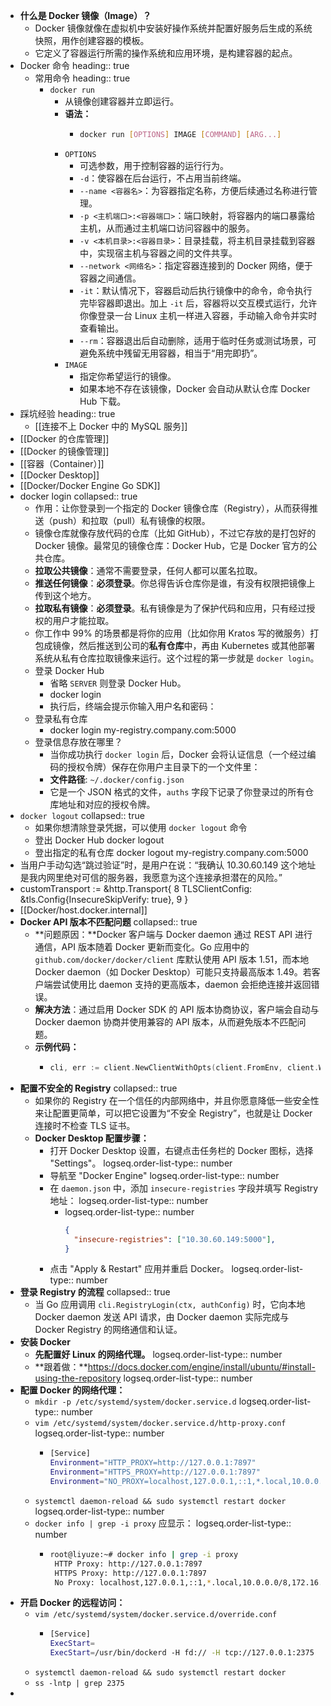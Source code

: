 - **什么是 Docker 镜像（Image）？**
	- Docker 镜像就像在虚拟机中安装好操作系统并配置好服务后生成的系统快照，用作创建容器的模板。
	- 它定义了容器运行所需的操作系统和应用环境，是构建容器的起点。
- Docker 命令
  heading:: true
	- 常用命令
	  heading:: true
		- `docker run`
			- 从镜像创建容器并立即运行。
			- **语法：**
				- ```bash
				  docker run [OPTIONS] IMAGE [COMMAND] [ARG...]
				  ```
			- `OPTIONS`
				- 可选参数，用于控制容器的运行行为。
				- `-d`：使容器在后台运行，不占用当前终端。
				- `--name <容器名>`：为容器指定名称，方便后续通过名称进行管理。
				- `-p <主机端口>:<容器端口>`：端口映射，将容器内的端口暴露给主机，从而通过主机端口访问容器中的服务。
				- `-v <本机目录>:<容器目录>`：目录挂载，将主机目录挂载到容器中，实现宿主机与容器之间的文件共享。
				- `--network <网络名>`：指定容器连接到的 Docker 网络，便于容器之间通信。
				- `-it`：默认情况下，容器启动后执行镜像中的命令，命令执行完毕容器即退出。加上 `-it` 后，容器将以交互模式运行，允许你像登录一台 Linux 主机一样进入容器，手动输入命令并实时查看输出。
				- `--rm`：容器退出后自动删除，适用于临时任务或测试场景，可避免系统中残留无用容器，相当于“用完即扔”。
			- `IMAGE`
				- 指定你希望运行的镜像。
				- 如果本地不存在该镜像，Docker 会自动从默认仓库 Docker Hub 下载。
- 踩坑经验
  heading:: true
	- [[连接不上 Docker 中的 MySQL 服务]]
- [[Docker 的仓库管理]]
- [[Docker 的镜像管理]]
- [[容器（Container）]]
- [[Docker Desktop]]
- [[Docker/Docker Engine Go SDK]]
- docker login
  collapsed:: true
	- 作用：让你登录到一个指定的 Docker 镜像仓库（Registry），从而获得推送（push）和拉取（pull）私有镜像的权限。
	- 镜像仓库就像存放代码的仓库（比如 GitHub），不过它存放的是打包好的 Docker 镜像。最常见的镜像仓库：Docker Hub，它是 Docker 官方的公共仓库。
	- **拉取公共镜像**：通常不需要登录，任何人都可以匿名拉取。
	- **推送任何镜像**：**必须登录**。你总得告诉仓库你是谁，有没有权限把镜像上传到这个地方。
	- **拉取私有镜像**：**必须登录**。私有镜像是为了保护代码和应用，只有经过授权的用户才能拉取。
	- 你工作中 99% 的场景都是将你的应用（比如你用 Kratos 写的微服务）打包成镜像，然后推送到公司的**私有仓库**中，再由 Kubernetes 或其他部署系统从私有仓库拉取镜像来运行。这个过程的第一步就是 `docker login`。
	- 登录 Docker Hub
		- 省略 `SERVER` 则登录 Docker Hub。
		- docker login
		- 执行后，终端会提示你输入用户名和密码：
	- 登录私有仓库
		- docker login my-registry.company.com:5000
	- 登录信息存放在哪里？
		- 当你成功执行 `docker login` 后，Docker 会将认证信息（一个经过编码的授权令牌）保存在你用户主目录下的一个文件里：
		- **文件路径**: `~/.docker/config.json`
		- 它是一个 JSON 格式的文件，`auths` 字段下记录了你登录过的所有仓库地址和对应的授权令牌。
- `docker logout`
  collapsed:: true
	- 如果你想清除登录凭据，可以使用 `docker logout` 命令
	- 登出 Docker Hub
	  docker logout
	- 登出指定的私有仓库
	  docker logout my-registry.company.com:5000
- 当用户手动勾选“跳过验证”时，是用户在说：“我确认 10.30.60.149 这个地址是我内网里绝对可信的服务器，我愿意为这个连接承担潜在的风险。”
- customTransport := &http.Transport{
      8         TLSClientConfig: &tls.Config{InsecureSkipVerify: true},
      9     }
- [[Docker/host.docker.internal]]
- **Docker API 版本不匹配问题**
  collapsed:: true
	- **问题原因：**Docker 客户端与 Docker daemon 通过 REST API 进行通信，API 版本随着 Docker 更新而变化。Go 应用中的 `github.com/docker/docker/client` 库默认使用 API 版本 1.51，而本地 Docker daemon（如 Docker Desktop）可能只支持最高版本 1.49。若客户端尝试使用比 daemon 支持的更高版本，daemon 会拒绝连接并返回错误。
	- **解决方法**：通过启用 Docker SDK 的 API 版本协商协议，客户端会自动与 Docker daemon 协商并使用兼容的 API 版本，从而避免版本不匹配问题。
	- **示例代码：**
		- ```go
		  cli, err := client.NewClientWithOpts(client.FromEnv, client.WithAPIVersionNegotiation())
		  ```
- **配置不安全的 Registry**
  collapsed:: true
	- 如果你的 Registry 在一个信任的内部网络中，并且你愿意降低一些安全性来让配置更简单，可以把它设置为“不安全 Registry”，也就是让 Docker 连接时不检查 TLS 证书。
	- **Docker Desktop 配置步骤：**
		- 打开 Docker Desktop 设置，右键点击任务栏的 Docker 图标，选择 "Settings"。
		  logseq.order-list-type:: number
		- 导航至 "Docker Engine"
		  logseq.order-list-type:: number
		- 在 `daemon.json` 中，添加 `insecure-registries` 字段并填写 Registry 地址：
		  logseq.order-list-type:: number
			- logseq.order-list-type:: number
			  ```json
			  {
			    "insecure-registries": ["10.30.60.149:5000"],
			  }
			  ```
		- 点击 "Apply & Restart" 应用并重启 Docker。
		  logseq.order-list-type:: number
- **登录 Registry 的流程**
  collapsed:: true
	- 当 Go 应用调用 `cli.RegistryLogin(ctx, authConfig)` 时，它向本地 Docker daemon 发送 API 请求，由 Docker daemon 实际完成与 Docker Registry 的网络通信和认证。
- **安装 Docker**
	- **先配置好 Linux 的网络代理。**
	  logseq.order-list-type:: number
	- **跟着做：**https://docs.docker.com/engine/install/ubuntu/#install-using-the-repository
	  logseq.order-list-type:: number
- **配置 Docker 的网络代理：**
	- `mkdir -p /etc/systemd/system/docker.service.d`
	  logseq.order-list-type:: number
	- `vim /etc/systemd/system/docker.service.d/http-proxy.conf`
	  logseq.order-list-type:: number
		- ```bash
		  [Service]
		  Environment="HTTP_PROXY=http://127.0.0.1:7897"
		  Environment="HTTPS_PROXY=http://127.0.0.1:7897"
		  Environment="NO_PROXY=localhost,127.0.0.1,::1,*.local,10.0.0.0/8,172.16.0.0/12,192.168.0.0/16"
		  ```
	- `systemctl daemon-reload && sudo systemctl restart docker`
	  logseq.order-list-type:: number
	- `docker info | grep -i proxy` 应显示：
	  logseq.order-list-type:: number
		- ```bash
		  root@liyuze:~# docker info | grep -i proxy
		   HTTP Proxy: http://127.0.0.1:7897
		   HTTPS Proxy: http://127.0.0.1:7897
		   No Proxy: localhost,127.0.0.1,::1,*.local,10.0.0.0/8,172.16.0.0/12,192.168.0.0/16
		  ```
- **开启 Docker 的远程访问：**
	- `vim /etc/systemd/system/docker.service.d/override.conf`
		- ```bash
		  [Service]
		  ExecStart=
		  ExecStart=/usr/bin/dockerd -H fd:// -H tcp://127.0.0.1:2375
		  ```
	- `systemctl daemon-reload && sudo systemctl restart docker`
	- `ss -lntp | grep 2375`
-